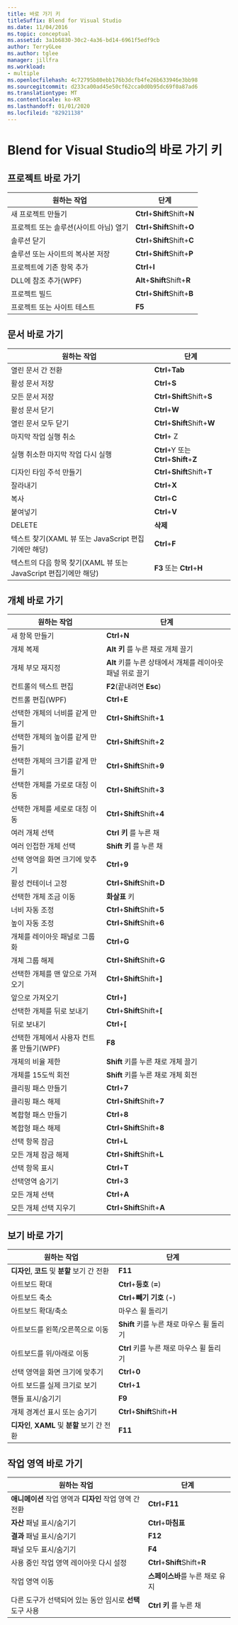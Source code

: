 ```yaml
---
title: 바로 가기 키
titleSuffix: Blend for Visual Studio
ms.date: 11/04/2016
ms.topic: conceptual
ms.assetid: 3a1b6830-30c2-4a36-bd14-6961f5edf9cb
author: TerryGLee
ms.author: tglee
manager: jillfra
ms.workload:
- multiple
ms.openlocfilehash: 4c72795b80ebb176b3dcfb4fe26b633946e3bb98
ms.sourcegitcommit: d233ca00ad45e50cf62cca0d0b95dc69f0a87ad6
ms.translationtype: MT
ms.contentlocale: ko-KR
ms.lasthandoff: 01/01/2020
ms.locfileid: "82921138"
---
```

# <a name="keyboard-shortcuts-in-blend-for-visual-studio"></a>Blend for Visual Studio의 바로 가기 키

## <a name="project-shortcuts"></a>프로젝트 바로 가기

|원하는 작업|단계|
|----------------|-------------|
|새 프로젝트 만들기|**Ctrl**+**Shift**Shift+**N**|
|프로젝트 또는 솔루션(사이트 아님) 열기|**Ctrl**+**Shift**Shift+**O**|
|솔루션 닫기|**Ctrl**+**Shift**Shift+**C**|
|솔루션 또는 사이트의 복사본 저장|**Ctrl**+**Shift**Shift+**P**|
|프로젝트에 기존 항목 추가|**Ctrl**+**I**|
|DLL에 참조 추가(WPF)|**Alt**+**Shift**Shift+**R**|
|프로젝트 빌드|**Ctrl**+**Shift**Shift+**B**|
|프로젝트 또는 사이트 테스트|**F5**|

## <a name="document-shortcuts"></a>문서 바로 가기

|원하는 작업|단계|
|----------------|-------------|
|열린 문서 간 전환|**Ctrl**+**Tab**|
|활성 문서 저장|**Ctrl**+**S**|
|모든 문서 저장|**Ctrl**+**Shift**Shift+**S**|
|활성 문서 닫기|**Ctrl**+**W**|
|열린 문서 모두 닫기|**Ctrl**+**Shift**Shift+**W**|
|마지막 작업 실행 취소|**Ctrl**+ Z|
|실행 취소한 마지막 작업 다시 실행|**Ctrl**+Y 또는 **Ctrl**+**Shift**+**Z**|
|디자인 타임 주석 만들기|**Ctrl**+**Shift**Shift+**T**|
|잘라내기|**Ctrl**+**X**|
|복사|**Ctrl**+**C**|
|붙여넣기|**Ctrl**+**V**|
|DELETE|**삭제**|
|텍스트 찾기(XAML 뷰 또는 JavaScript 편집기에만 해당)|**Ctrl**+**F**|
|텍스트의 다음 항목 찾기(XAML 뷰 또는 JavaScript 편집기에만 해당)|**F3** 또는 **Ctrl**+**H**|

## <a name="object-shortcuts"></a>개체 바로 가기

|원하는 작업|단계|
|----------------|-------------|
|새 항목 만들기|**Ctrl**+**N**|
|개체 복제|**Alt 키** 를 누른 채로 개체 끌기|
|개체 부모 재지정|**Alt** 키를 누른 상태에서 개체를 레이아웃 패널 위로 끌기|
|컨트롤의 텍스트 편집|**F2**(끝내려면 **Esc**)|
|컨트롤 편집(WPF)|**Ctrl**+**E**|
|선택한 개체의 너비를 같게 만들기|**Ctrl**+**Shift**Shift+**1**|
|선택한 개체의 높이를 같게 만들기|**Ctrl**+**Shift**Shift+**2**|
|선택한 개체의 크기를 같게 만들기|**Ctrl**+**Shift**Shift+**9**|
|선택한 개체를 가로로 대칭 이동|**Ctrl**+**Shift**Shift+**3**|
|선택한 개체를 세로로 대칭 이동|**Ctrl**+**Shift**Shift+**4**|
|여러 개체 선택|**Ctrl 키** 를 누른 채|
|여러 인접한 개체 선택|**Shift 키** 를 누른 채|
|선택 영역을 화면 크기에 맞추기|**Ctrl**+**9**|
|활성 컨테이너 고정|**Ctrl**+**Shift**Shift+**D**|
|선택한 개체 조금 이동|**화살표** 키|
|너비 자동 조정|**Ctrl**+**Shift**Shift+**5**|
|높이 자동 조정|**Ctrl**+**Shift**Shift+**6**|
|개체를 레이아웃 패널로 그룹화|**Ctrl**+**G**|
|개체 그룹 해제|**Ctrl**+**Shift**Shift+**G**|
|선택한 개체를 맨 앞으로 가져오기|**Ctrl**+**Shift**Shift+**]**|
|앞으로 가져오기|**Ctrl**+**]**|
|선택한 개체를 뒤로 보내기|**Ctrl**+**Shift**Shift+**[**|
|뒤로 보내기|**Ctrl**+**[**|
|선택한 개체에서 사용자 컨트롤 만들기(WPF)|**F8**|
|개체의 비율 제한|**Shift** 키를 누른 채로 개체 끌기|
|개체를 15도씩 회전|**Shift** 키를 누른 채로 개체 회전|
|클리핑 패스 만들기|**Ctrl**+**7**|
|클리핑 패스 해제|**Ctrl**+**Shift**Shift+**7**|
|복합형 패스 만들기|**Ctrl**+**8**|
|복합형 패스 해제|**Ctrl**+**Shift**Shift+**8**|
|선택 항목 잠금|**Ctrl**+**L**|
|모든 개체 잠금 해제|**Ctrl**+**Shift**Shift+**L**|
|선택 항목 표시|**Ctrl**+**T**|
|선택영역 숨기기|**Ctrl**+**3**|
|모든 개체 선택|**Ctrl**+**A**|
|모든 개체 선택 지우기|**Ctrl**+**Shift**Shift+**A**|

## <a name="view-shortcuts"></a>보기 바로 가기

|원하는 작업|단계|
|----------------|-------------|
|**디자인**, **코드** 및 **분할** 보기 간 전환|**F11**|
|아트보드 확대|**Ctrl**+**등호** (**=**)|
|아트보드 축소|**Ctrl**+**빼기 기호** (**-**)|
|아트보드 확대/축소|마우스 휠 돌리기|
|아트보드를 왼쪽/오른쪽으로 이동|**Shift** 키를 누른 채로 마우스 휠 돌리기|
|아트보드를 위/아래로 이동|**Ctrl** 키를 누른 채로 마우스 휠 돌리기|
|선택 영역을 화면 크기에 맞추기|**Ctrl**+**0**|
|아트 보드를 실제 크기로 보기|**Ctrl**+**1**|
|핸들 표시/숨기기|**F9**|
|개체 경계선 표시 또는 숨기기|**Ctrl**+**Shift**Shift+**H**|
|**디자인**, **XAML** 및 **분할** 보기 간 전환|**F11**|

## <a name="workspace-shortcuts"></a>작업 영역 바로 가기

|원하는 작업|단계|
|----------------|-------------|
|**애니메이션** 작업 영역과 **디자인** 작업 영역 간 전환|**Ctrl**+**F11**|
|**자산** 패널 표시/숨기기|**Ctrl**+**마침표**|
|**결과** 패널 표시/숨기기|**F12**|
|패널 모두 표시/숨기기|**F4**|
|사용 중인 작업 영역 레이아웃 다시 설정|**Ctrl**+**Shift**Shift+**R**|
|작업 영역 이동|**스페이스바**를 누른 채로 유지|
|다른 도구가 선택되어 있는 동안 임시로 **선택** 도구 사용|**Ctrl 키** 를 누른 채|
